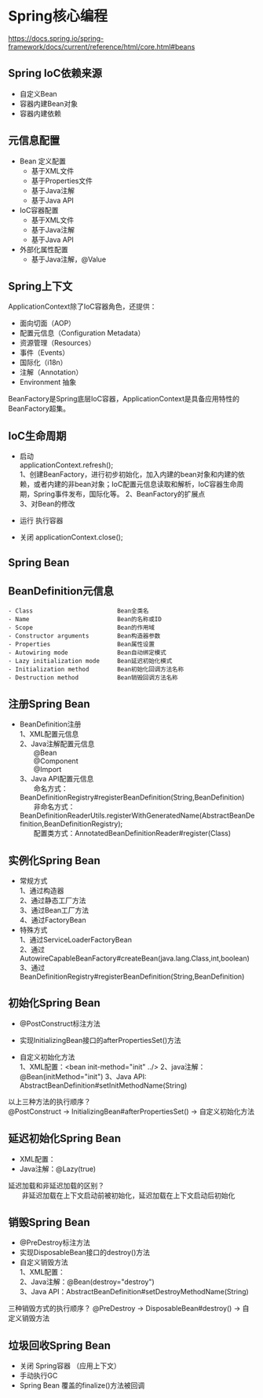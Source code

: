 # Spring核心编程

https://docs.spring.io/spring-framework/docs/current/reference/html/core.html#beans

## Spring IoC依赖来源
- 自定义Bean
- 容器内建Bean对象
- 容器内建依赖

## 元信息配置
- Bean 定义配置
    - 基于XML文件
    - 基于Properties文件
    - 基于Java注解
    - 基于Java API
- IoC容器配置
    - 基于XML文件
    - 基于Java注解
    - 基于Java API
- 外部化属性配置
    - 基于Java注解，@Value
    
## Spring上下文
ApplicationContext除了IoC容器角色，还提供：
- 面向切面（AOP）
- 配置元信息（Configuration Metadata）
- 资源管理（Resources）
- 事件（Events）
- 国际化（i18n）
- 注解（Annotation）
- Environment 抽象

BeanFactory是Spring底层IoC容器，ApplicationContext是具备应用特性的BeanFactory超集。


## IoC生命周期
- 启动   
    applicationContext.refresh();  
    1、创建BeanFactory，进行初步初始化，加入内建的bean对象和内建的依赖，或者内建的非bean对象；IoC配置元信息读取和解析，IoC容器生命周期，Spring事件发布，国际化等。
    2、BeanFactory的扩展点  
    3、对Bean的修改  
    
- 运行
    执行容器
    
- 关闭
    applicationContext.close();
    
    
## Spring Bean

## BeanDefinition元信息

~~~~
- Class                        Bean全类名  
- Name                         Bean的名称或ID
- Scope                        Bean的作用域
- Constructor arguments        Bean构造器参数
- Properties                   Bean属性设置
- Autowiring mode              Bean自动绑定模式
- Lazy initialization mode     Bean延迟初始化模式
- Initialization method        Bean初始化回调方法名称
- Destruction method           Bean销毁回调方法名称
~~~~

## 注册Spring Bean
- BeanDefinition注册  
    1、XML配置元信息  
    2、Java注解配置元信息  
        &emsp;&emsp;@Bean  
        &emsp;&emsp;@Component  
        &emsp;&emsp;@Import  
    3、Java API配置元信息  
        &emsp;&emsp;命名方式：BeanDefinitionRegistry#registerBeanDefinition(String,BeanDefinition)   
        &emsp;&emsp;非命名方式： BeanDefinitionReaderUtils.registerWithGeneratedName(AbstractBeanDefinition,BeanDefinitionRegistry);  
        &emsp;&emsp;配置类方式：AnnotatedBeanDefinitionReader#register(Class)

## 实例化Spring Bean
- 常规方式  
    1、通过构造器  
    2、通过静态工厂方法  
    3、通过Bean工厂方法  
    4、通过FactoryBean  
- 特殊方式  
    1、通过ServiceLoaderFactoryBean  
    2、通过AutowireCapableBeanFactory#createBean(java.lang.Class,int,boolean)  
    3、通过BeanDefinitionRegistry#registerBeanDefinition(String,BeanDefinition)
    
## 初始化Spring Bean
- @PostConstruct标注方法  
    
- 实现InitializingBean接口的afterPropertiesSet()方法  

- 自定义初始化方法  
1、XML配置：<bean init-method="init" ../>
2、java注解：@Bean(initMethod="init")
3、Java API: AbstractBeanDefinition#setInitMethodName(String)

以上三种方法的执行顺序？  
   @PostConstruct -> InitializingBean#afterPropertiesSet() -> 自定义初始化方法

## 延迟初始化Spring Bean
- XML配置：<bean lazy-init="true" />  
- Java注解：@Lazy(true)  

延迟加载和非延迟加载的区别？  
&emsp;&emsp;非延迟加载在上下文启动前被初始化，延迟加载在上下文启动后初始化

## 销毁Spring Bean
- @PreDestroy标注方法
- 实现DisposableBean接口的destroy()方法
- 自定义销毁方法  
1、XML配置：<bean destroy="destroy" />  
2、Java注解：@Bean(destroy="destroy")  
3、Java API：AbstractBeanDefinition#setDestroyMethodName(String)  

三种销毁方式的执行顺序？
@PreDestroy -> DisposableBean#destroy() ->  自定义销毁方法

## 垃圾回收Spring Bean
- 关闭 Spring容器 （应用上下文）
- 手动执行GC
- Spring Bean 覆盖的finalize()方法被回调